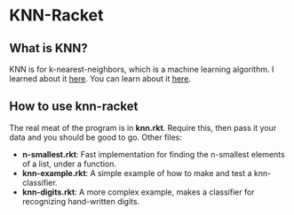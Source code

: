 # KNN-Racket
## What is KNN?
KNN is for k-nearest-neighbors, which is a machine learning algorithm.
I learned about it [here](http://jeremykun.com/2012/08/26/k-nearest-neighbors-and-handwritten-digit-classification/).
You can learn about it [here](https://en.wikipedia.org/wiki/K-nearest_neighbors_algorithm).
## How to use knn-racket
The real meat of the program is in **knn.rkt**. Require this, then pass it your data and you should be good to go.
Other files:
* **n-smallest.rkt**: Fast implementation for finding the n-smallest elements of a list, under a function.
* **knn-example.rkt**: A simple example of how to make and test a knn-classifier.
* **knn-digits.rkt**: A more complex example, makes a classifier for recognizing hand-written digits.
